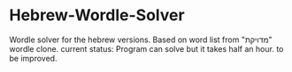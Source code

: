 # Hebrew-Wordle-Solver
Wordle solver for the hebrew versions. Based on word list from "מדויקת" wordle clone.
current status:
Program can solve but it takes half an hour. to be improved.
